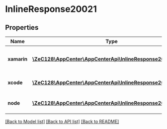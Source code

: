 # InlineResponse20021

## Properties
Name | Type | Description | Notes
------------ | ------------- | ------------- | -------------
**xamarin** | [**\ZeC128\AppCenter\AppCenterApi\InlineResponse20018[]**](InlineResponse20018.md) | A list of Xamarin SDK bundles | [optional] 
**xcode** | [**\ZeC128\AppCenter\AppCenterApi\InlineResponse20017[]**](InlineResponse20017.md) | A list of Xcode versions | [optional] 
**node** | [**\ZeC128\AppCenter\AppCenterApi\InlineResponse20021Node[]**](InlineResponse20021Node.md) | A list of Node versions | [optional] 

[[Back to Model list]](../README.md#documentation-for-models) [[Back to API list]](../README.md#documentation-for-api-endpoints) [[Back to README]](../README.md)


